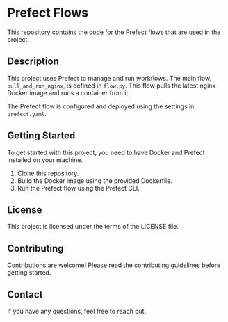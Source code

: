 # Prefect Flows
This repository contains the code for the Prefect flows that are used in the project.

## Description

This project uses Prefect to manage and run workflows. The main flow, `pull_and_run_nginx`, is defined in `flow.py`. This flow pulls the latest nginx Docker image and runs a container from it.

The Prefect flow is configured and deployed using the settings in `prefect.yaml`.

## Getting Started

To get started with this project, you need to have Docker and Prefect installed on your machine.

1. Clone this repository.
2. Build the Docker image using the provided Dockerfile.
3. Run the Prefect flow using the Prefect CLI.

## License

This project is licensed under the terms of the LICENSE file.

## Contributing

Contributions are welcome! Please read the contributing guidelines before getting started.

## Contact

If you have any questions, feel free to reach out.
